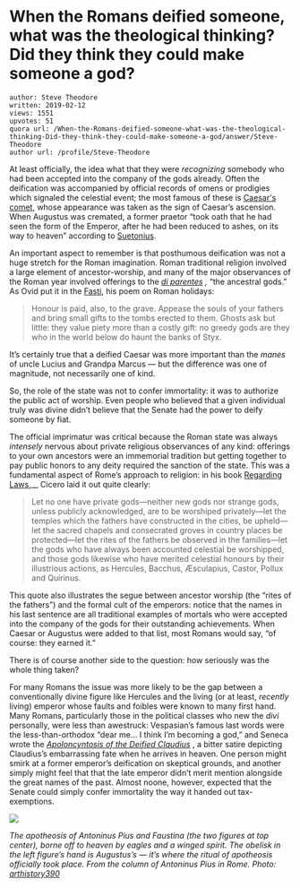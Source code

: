 # When the Romans deified someone, what was the theological thinking? Did they think they could make someone a god?

	author: Steve Theodore
	written: 2019-02-12
	views: 1551
	upvotes: 51
	quora url: /When-the-Romans-deified-someone-what-was-the-theological-thinking-Did-they-think-they-could-make-someone-a-god/answer/Steve-Theodore
	author url: /profile/Steve-Theodore


At least officially, the idea what that they were _recognizing_  somebody who had been accepted into the company of the gods already. Often the deification was accompanied by official records of omens or prodigies which signaled the celestial event; the most famous of these is [Caesar's comet](https://en.wikipedia.org/wiki/Caesar%27s_Comet), whose appearance was taken as the sign of Caesar’s ascension. When Augustus was cremated, a former praetor “took oath that he had seen the form of the Emperor, after he had been reduced to ashes, on its way to heaven” according to [Suetonius](http://penelope.uchicago.edu/Thayer/E/Roman/Texts/Suetonius/12Caesars/Augustus*.html).

An important aspect to remember is that posthumous deification was not a huge stretch for the Roman imagination. Roman traditional religion involved a large element of ancestor-worship, and many of the major observances of the Roman year involved offerings to the _[di parentes](https://en.wikipedia.org/wiki/Parentalia)_ _,_ “the ancestral gods.” As Ovid put it in the [Fasti](https://www.theoi.com/Text/OvidFasti2.html), his poem on Roman holidays:

> Honour is paid, also, to the grave. Appease the souls of your fathers and bring small gifts to the tombs erected to them. Ghosts ask but little: they value piety more than a costly gift: no greedy gods are they who in the world below do haunt the banks of Styx.

It’s certainly true that a deified Caesar was more important than the _manes_  of uncle Lucius and Grandpa Marcus — but the difference was one of magnitude, not necessarily one of kind.

So, the role of the state was not to confer immortality: it was to authorize the public act of worship. Even people who believed that a given individual truly was divine didn’t believe that the Senate had the power to deify someone by fiat.

The official imprimatur was critical because the Roman state was always _intensely_ nervous about private religious observances of any kind: offerings to your own ancestors were an immemorial tradition but getting together to pay public honors to any deity required the sanction of the state. This was a fundamental aspect of Rome’s approach to religion: in his book [Regarding Laws](https://oll.libertyfund.org/titles/cicero-treatise-on-the-laws),__ Cicero laid it out quite clearly:

> Let no one have private gods—neither new gods nor strange gods, unless publicly acknowledged, are to be worshiped privately—let the temples which the fathers have constructed in the cities, be upheld—let the sacred chapels and consecrated groves in country places be protected—let the rites of the fathers be observed in the families—let the gods who have always been accounted celestial be worshipped, and those gods likewise who have merited celestial honours by their illustrious actions, as Hercules, Bacchus, Æsculapius, Castor, Pollux and Quirinus.

This quote also illustrates the segue between ancestor worship (the “rites of the fathers”) and the formal cult of the emperors: notice that the names in his last sentence are all traditional examples of mortals who were accepted into the company of the gods for their outstanding achievements. When Caesar or Augustus were added to that list, most Romans would say, “of course: they earned it.”

There is of course another side to the question: how seriously was the whole thing taken?

For many Romans the issue was more likely to be the gap between a conventionally divine figure like Hercules and the living (or at least, _recently_ living) emperor whose faults and foibles were known to many first hand. Many Romans, particularly those in the political classes who new the _divi_  personally, were less than awestruck: Vespasian’s famous last words were the less-than-orthodox “dear me… I think I’m becoming a god,” and Seneca wrote the _[Apoloncyntosis of the Deified Claudius](http://www.gutenberg.org/files/10001/10001-h/10001-h.htm)_ , a bitter satire depicting Claudius’s embarrassing fate when he arrives in heaven. One person might smirk at a former emperor’s deification on skeptical grounds, and another simply might feel that that the late emperor didn’t merit mention alongside the great names of the past. Almost noone, however, expected that the Senate could simply confer immortality the way it handed out tax-exemptions.

![](https://qph.fs.quoracdn.net/main-qimg-50294d945575e9f078046fe8a426a85d)

_The apotheosis of Antoninus Pius and Faustina (the two figures at top center), borne off to heaven by eagles and a winged spirit. The obelisk in the left figure’s hand is Augustus’s — it’s where the ritual of apotheosis officially took place. From the column of Antoninus Pius in Rome. Photo:_ _[arthistory390](https://www.flickr.com/photos/24364447@N05/)_ 

